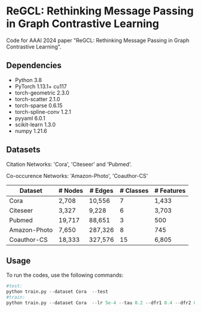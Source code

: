#  ReGCL: Rethinking Message Passing in Graph Contrastive Learning
Code for AAAI 2024 paper "ReGCL: Rethinking Message Passing in Graph Contrastive Learning".

## Dependencies

- Python 3.8
- PyTorch 1.13.1+ cu117 
- torch-geometric 2.3.0       
- torch-scatter 2.1.0
- torch-sparse 0.6.15
- torch-spline-conv 1.2.1        
- pyyaml 6.0.1
- scikit-learn 1.3.0
- numpy 1.21.6                                                                         


## Datasets

Citation Networks: 'Cora', 'Citeseer' and 'Pubmed'.

Co-occurence Networks: 'Amazon-Photo', 'Coauthor-CS' 

| Dataset      | # Nodes | # Edges | # Classes | # Features |
| ------------ | ------- | ------- | --------- | ---------- |
| Cora         | 2,708   | 10,556  | 7         | 1,433      |
| Citeseer     | 3,327   | 9,228   | 6         | 3,703      |
| Pubmed       | 19,717  | 88,651  | 3         | 500        |
| Amazon-Photo | 7,650   | 287,326 | 8         | 745        |
| Coauthor-CS  | 18,333  | 327,576 | 15        | 6,805      |

## Usage
To run the codes, use the following commands:
```python
#test:
python train.py --dataset Cora  --test 
#train:
python train.py --dataset Cora  --lr 5e-4 --tau 0.2 --dfr1 0.4 --dfr2 0.4 --der1 0.0 --der2 0.4
```

